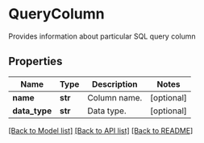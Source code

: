 # QueryColumn

Provides information about particular SQL query column

## Properties
Name | Type | Description | Notes
------------ | ------------- | ------------- | -------------
**name** | **str** | Column name. | [optional] 
**data_type** | **str** | Data type. | [optional] 

[[Back to Model list]](../README.md#documentation-for-models) [[Back to API list]](../README.md#documentation-for-api-endpoints) [[Back to README]](../README.md)


